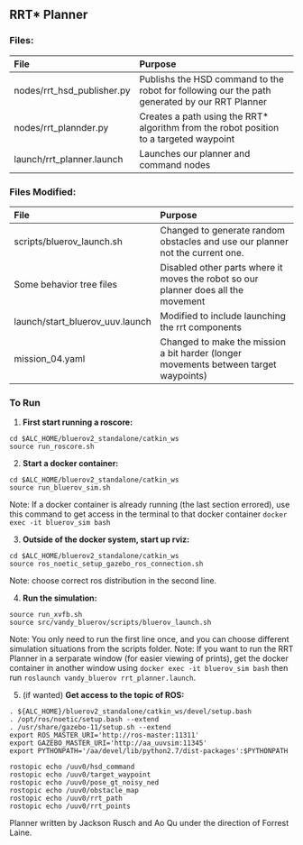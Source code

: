 ## RRT* Planner

### Files:
| File | Purpose |
| :------------ | :--------------- |
| nodes/rrt_hsd_publisher.py | Publishs the HSD command to the robot for following our the path generated by our RRT Planner |
| nodes/rrt_plannder.py | Creates a path using the RRT* algorithm from the robot position to a targeted waypoint |
| launch/rrt_planner.launch | Launches our planner and command nodes |
### Files Modified:
| File | Purpose |
| :------------ | :--------------- |
| scripts/bluerov_launch.sh | Changed to generate random obstacles and use our planner not the current one. |
| Some behavior tree files | Disabled other parts where it moves the robot so our planner does all the movement |
| launch/start_bluerov_uuv.launch | Modified to include launching the rrt components |
| mission_04.yaml | Changed to make the mission a bit harder (longer movements between target waypoints) |

### To Run
1. **First start running a roscore:**
```
cd $ALC_HOME/bluerov2_standalone/catkin_ws
source run_roscore.sh
```

2. **Start a docker container:**
```
cd $ALC_HOME/bluerov2_standalone/catkin_ws
source run_bluerov_sim.sh
```
Note: If a docker container is already running (the last section errored), use this command to get access in the terminal to that docker container `docker exec -it bluerov_sim bash`

3. **Outside of the docker system, start up rviz:**
```
cd $ALC_HOME/bluerov2_standalone/catkin_ws
source ros_noetic_setup_gazebo_ros_connection.sh
```
Note: choose correct ros distribution in the second line.

4. **Run the simulation:**
```
source run_xvfb.sh
source src/vandy_bluerov/scripts/bluerov_launch.sh
```
Note: You only need to run the first line once, and you can choose different simulation situations from the scripts folder.
Note: If you want to run the RRT Planner in a serparate window (for easier viewing of prints), get the docker container in another window using `docker exec -it bluerov_sim bash` then run `roslaunch vandy_bluerov rrt_planner.launch`.

5. (if wanted) **Get access to the topic of ROS:**
```
. ${ALC_HOME}/bluerov2_standalone/catkin_ws/devel/setup.bash
. /opt/ros/noetic/setup.bash --extend
. /usr/share/gazebo-11/setup.sh --extend
export ROS_MASTER_URI='http://ros-master:11311'
export GAZEBO_MASTER_URI='http://aa_uuvsim:11345'
export PYTHONPATH='/aa/devel/lib/python2.7/dist-packages':$PYTHONPATH
```
```
rostopic echo /uuv0/hsd_command
rostopic echo /uuv0/target_waypoint
rostopic echo /uuv0/pose_gt_noisy_ned
rostopic echo /uuv0/obstacle_map
rostopic echo /uuv0/rrt_path
rostopic echo /uuv0/rrt_points
```

Planner written by Jackson Rusch and Ao Qu under the direction of Forrest Laine.
